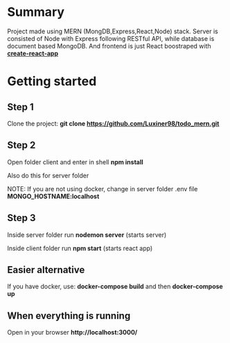 # Summary

Project made using MERN (MongDB,Express,React,Node) stack. Server is consisted of Node with Express following RESTful API, while database is document based MongoDB.
And frontend is just React boostraped with [**create-react-app**](https://github.com/facebook/create-react-app)



# Getting started

## Step 1
Clone the project: **git clone https://github.com/Luxiner98/todo_mern.git**

## Step 2
Open folder client and enter in shell **npm install**

Also do this for server folder

NOTE: If you are not using docker, change in server folder .env file **MONGO_HOSTNAME:localhost**

## Step 3
Inside server folder run **nodemon server** (starts server)

Inside client folder run **npm start** (starts react app)


## Easier alternative

If you have docker, use: **docker-compose build** and then **docker-compose up**

## When everything is running

Open in your browser **http://localhost:3000/**
